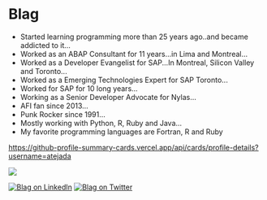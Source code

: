 # Blag

* Started learning programming more than 25 years ago..and became addicted to it...
* Worked as an ABAP Consultant for 11 years...in Lima and Montreal...
* Worked as a Developer Evangelist for SAP...In Montreal, Silicon Valley and Toronto...
* Worked as a Emerging Technologies Expert for SAP Toronto...
* Worked for SAP for 10 long years...
* Working as a Senior Developer Advocate for Nylas...
* AFI fan since 2013...
* Punk Rocker since 1991...
* Mostly working with Python, R, Ruby and Java...
* My favorite programming languages are Fortran, R and Ruby

https://github-profile-summary-cards.vercel.app/api/cards/profile-details?username=atejada

![](https://komarev.com/ghpvc/?username=atejada&color=gray)

[![Blag on LinkedIn](https://img.shields.io/badge/LinkedIn-0077B5?style=for-the-badge&logo=linkedin&logoColor=white)](https://www.linkedin.com/in/atejada/)
[![Blag on Twitter](https://img.shields.io/badge/Twitter-1DA1F2?style=for-the-badge&logo=twitter&logoColor=white)](https://twitter.com/Blag)
